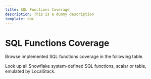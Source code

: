 ```yaml
---
title: SQL Functions Coverage
description: This is a dummy description
template: doc
---
```


# SQL Functions Coverage

Browse implemented SQL functions coverage in the following table.

Look up all Snowflake system-defined SQL functions, scalar or table, emulated by LocalStack.